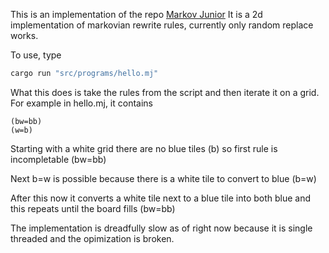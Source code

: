 This is an implementation of the repo [Markov Junior](https://github.com/mxgmn/MarkovJunior)
It is a 2d implementation of markovian rewrite rules, currently only random replace works.

To use, type
```bash
cargo run "src/programs/hello.mj"
```

What this does is take the rules from the script and then iterate it on a grid.
For example in hello.mj, it contains
```mj
(bw=bb)
(w=b)
```

Starting with a white grid there are no blue tiles (b) so first rule is incompletable 
(bw=bb)

Next b=w is possible because there is a white tile to convert to blue 
(b=w)

After this now it converts a white tile next to a blue tile into both blue and this repeats until the board fills
(bw=bb)

The implementation is dreadfully slow as of right now because it is single threaded and the opimization is broken.